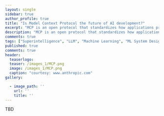 ```yaml
---
layout: single
sidebar: true
author_profile: true
title: "Is Model Context Protocol the future of AI development?"
excerpt: "MCP is an open protocol that standardizes how applications provide context to LLMs."
description: "MCP is an open protocol that standardizes how applications provide context to LLMs."
comments: true
tags: ["Superintelligence", "LLM", "Machine Learning", "ML System Design"]
published: true
comments: true
header:
  teaserlogo:
  teaser: /images_1/MCP.png
  image: /images_1/MCP.png
  caption: "courtesy: www.anthropic.com"
gallery:

  - image_path: ''
    url: ''
    title: ''
---
```


TBD
